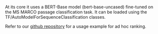At its core it uses a BERT-Base model (bert-base-uncased) fine-tuned on the MS MARCO passage classification task. It can be loaded using the TF/AutoModelForSequenceClassification classes.

Refer to our [github repository](https://github.com/BOUALILILila/ExactMatchMarking) for a usage example for ad hoc ranking.